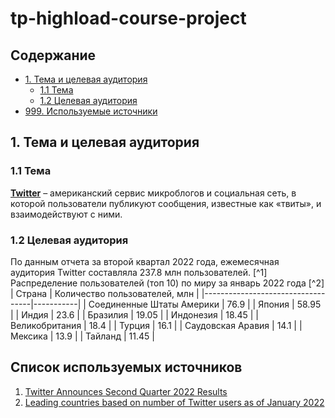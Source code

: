 # tp-highload-course-project

## Содержание
- [1. Тема и целевая аудитория](#1)
  - [1.1 Тема](#2)
  - [1.2 Целевая аудитория](#3)
- [999. Используемые источники](#999)


## <a id="1"></a> 1. Тема и целевая аудитория
### <a id="2"></a> 1.1 Тема
**[Twitter](https://twitter.com/)** &ndash; американский сервис микроблогов и социальная сеть, в которой пользователи публикуют сообщения, известные как «твиты», и взаимодействуют с ними.

### <a id="3"></a> 1.2 Целевая аудитория
По данным отчета за второй квартал 2022 года, ежемесячная аудитория Twitter составляла 237.8 млн пользователей. [^1]
Распределение пользователей (топ 10) по миру за январь 2022 года [^2]
| Страна | Количество пользователей, млн |
|-----------------------------------|-----------|
| Соединенные Штаты Америки | 76.9 |
| Япония | 58.95 |
| Индия | 23.6 |
| Бразилия | 19.05 |
| Индонезия | 18.45 |
| Великобритания | 18.4 |
| Турция | 16.1 |
| Саудовская Аравия | 14.1 |
| Мексика | 13.9 |
| Тайланд | 11.45 |


## <a id="999"></a> Список используемых источников
1. [Twitter Announces Second Quarter 2022 Results](https://s22.q4cdn.com/826641620/files/doc_financials/2022/q2/Final_Q2'22_Earnings_Release.pdf)
2. [Leading countries based on number of Twitter users as of January 2022](https://www.statista.com/statistics/242606/number-of-active-twitter-users-in-selected-countries)
